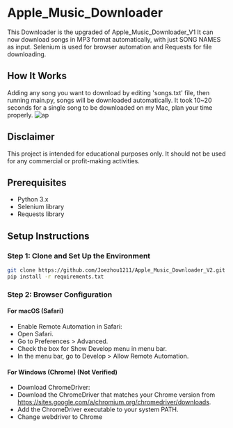 # Apple_Music_Downloader

This Downloader is the upgraded of Apple_Music_Downloader_V1
It can now download songs in MP3 format automatically, with just SONG NAMES as input.
Selenium is used for browser automation and Requests for file downloading.

## How It Works

Adding any song you want to download by editing 'songs.txt' file, then running main.py, songs will be downloaded automatically.
It took 10~20 seconds for a single song to be downloaded on my Mac, plan your time properly.
![ap](https://github.com/Joezhou1211/AppleMusicDownloader_V2/assets/121386280/4479c8d9-f51e-4b50-ab86-62f4efe94d06)

## Disclaimer

This project is intended for educational purposes only. It should not be used for any commercial or profit-making activities.


## Prerequisites

- Python 3.x
- Selenium library
- Requests library

## Setup Instructions

### Step 1: Clone and Set Up the Environment

```bash
git clone https://github.com/Joezhou1211/Apple_Music_Downloader_V2.git
pip install -r requirements.txt
```

### Step 2: Browser Configuration
#### For macOS (Safari)

- Enable Remote Automation in Safari:
- Open Safari.
- Go to Preferences > Advanced.
- Check the box for Show Develop menu in menu bar.
- In the menu bar, go to Develop > Allow Remote Automation.

#### For Windows (Chrome) (Not Verified)
- Download ChromeDriver:
- Download the ChromeDriver that matches your Chrome version from https://sites.google.com/a/chromium.org/chromedriver/downloads.
- Add the ChromeDriver executable to your system PATH.
- Change webdriver to Chrome


